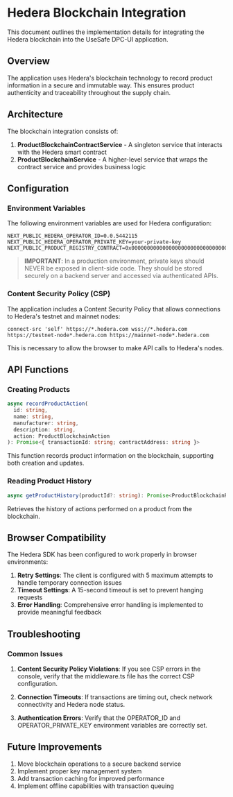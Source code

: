 # Hedera Blockchain Integration

This document outlines the implementation details for integrating the Hedera blockchain into the UseSafe DPC-UI application.

## Overview

The application uses Hedera's blockchain technology to record product information in a secure and immutable way. This ensures product authenticity and traceability throughout the supply chain.

## Architecture

The blockchain integration consists of:

1. **ProductBlockchainContractService** - A singleton service that interacts with the Hedera smart contract
2. **ProductBlockchainService** - A higher-level service that wraps the contract service and provides business logic

## Configuration

### Environment Variables

The following environment variables are used for Hedera configuration:

```
NEXT_PUBLIC_HEDERA_OPERATOR_ID=0.0.5442115
NEXT_PUBLIC_HEDERA_OPERATOR_PRIVATE_KEY=your-private-key
NEXT_PUBLIC_PRODUCT_REGISTRY_CONTRACT=0x00000000000000000000000000000000000eb0f6
```

> **IMPORTANT**: In a production environment, private keys should NEVER be exposed in client-side code. They should be stored securely on a backend server and accessed via authenticated APIs.

### Content Security Policy (CSP)

The application includes a Content Security Policy that allows connections to Hedera's testnet and mainnet nodes:

```
connect-src 'self' https://*.hedera.com wss://*.hedera.com https://testnet-node*.hedera.com https://mainnet-node*.hedera.com
```

This is necessary to allow the browser to make API calls to Hedera's nodes.

## API Functions

### Creating Products

```typescript
async recordProductAction(
  id: string,
  name: string,
  manufacturer: string,
  description: string,
  action: ProductBlockchainAction
): Promise<{ transactionId: string; contractAddress: string }>
```

This function records product information on the blockchain, supporting both creation and updates.

### Reading Product History

```typescript
async getProductHistory(productId?: string): Promise<ProductBlockchainRecord[]>
```

Retrieves the history of actions performed on a product from the blockchain.

## Browser Compatibility

The Hedera SDK has been configured to work properly in browser environments:

1. **Retry Settings**: The client is configured with 5 maximum attempts to handle temporary connection issues
2. **Timeout Settings**: A 15-second timeout is set to prevent hanging requests
3. **Error Handling**: Comprehensive error handling is implemented to provide meaningful feedback

## Troubleshooting

### Common Issues

1. **Content Security Policy Violations**: If you see CSP errors in the console, verify that the middleware.ts file has the correct CSP configuration.

2. **Connection Timeouts**: If transactions are timing out, check network connectivity and Hedera node status.

3. **Authentication Errors**: Verify that the OPERATOR_ID and OPERATOR_PRIVATE_KEY environment variables are correctly set.

## Future Improvements

1. Move blockchain operations to a secure backend service
2. Implement proper key management system
3. Add transaction caching for improved performance
4. Implement offline capabilities with transaction queuing 